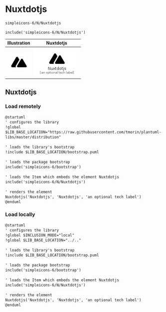 # Nuxtdotjs


```text
simpleicons-6/N/Nuxtdotjs
```

```text
include('simpleicons-6/N/Nuxtdotjs')
```



| Illustration | Nuxtdotjs |
| :---: | :---: |
| ![illustration for Illustration](../../simpleicons-6/N/Nuxtdotjs.png) | ![illustration for Nuxtdotjs](../../simpleicons-6/N/Nuxtdotjs.Local.png) |




## Nuxtdotjs

### Load remotely
```plantuml
@startuml
' configures the library
!global $LIB_BASE_LOCATION="https://raw.githubusercontent.com/tmorin/plantuml-libs/master/distribution"

' loads the library's bootstrap
!include $LIB_BASE_LOCATION/bootstrap.puml

' loads the package bootstrap
include('simpleicons-6/bootstrap')

' loads the Item which embeds the element Nuxtdotjs
include('simpleicons-6/N/Nuxtdotjs')

' renders the element
Nuxtdotjs('Nuxtdotjs', 'Nuxtdotjs', 'an optional tech label')
@enduml
```

### Load locally
```plantuml
@startuml
' configures the library
!global $INCLUSION_MODE="local"
!global $LIB_BASE_LOCATION="../.."

' loads the library's bootstrap
!include $LIB_BASE_LOCATION/bootstrap.puml

' loads the package bootstrap
include('simpleicons-6/bootstrap')

' loads the Item which embeds the element Nuxtdotjs
include('simpleicons-6/N/Nuxtdotjs')

' renders the element
Nuxtdotjs('Nuxtdotjs', 'Nuxtdotjs', 'an optional tech label')
@enduml
```

